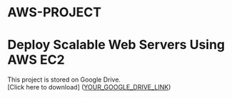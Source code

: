 # AWS-PROJECT
# Deploy Scalable Web Servers Using AWS EC2 
This project is stored on Google Drive.  
[Click here to download]
([YOUR_GOOGLE_DRIVE_LINK](https://docs.google.com/document/d/1KTsyWl1_V0aMNf1hOxy2UKnY4hto_Hzc/edit?usp=drive_link&ouid=112798765661190013809&rtpof=true&sd=true))  
